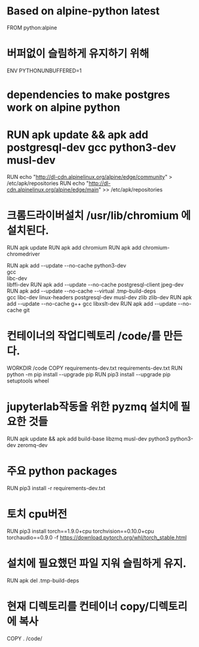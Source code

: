 # Based on alpine-python latest 
FROM python:alpine
# 버퍼없이 슬림하게 유지하기 위해
ENV PYTHONUNBUFFERED=1
# dependencies to make postgres work on alpine python
# RUN apk update && apk add postgresql-dev gcc python3-dev musl-dev

RUN echo "http://dl-cdn.alpinelinux.org/alpine/edge/community" > /etc/apk/repositories
RUN echo "http://dl-cdn.alpinelinux.org/alpine/edge/main" >> /etc/apk/repositories

# 크롬드라이버설치 /usr/lib/chromium 에 설치된다.
RUN apk update
RUN apk add chromium
RUN apk add chromium-chromedriver


RUN apk add --update --no-cache python3-dev \
                        gcc \
                        libc-dev \
                        libffi-dev
RUN apk add --update --no-cache postgresql-client jpeg-dev
RUN apk add --update --no-cache --virtual .tmp-build-deps \
    gcc libc-dev linux-headers postgresql-dev musl-dev zlib zlib-dev
RUN apk add --update --no-cache g++ gcc libxslt-dev
RUN apk add --update --no-cache git
# 컨테이너의 작업디렉토리 /code/를 만든다.
WORKDIR /code
COPY requirements-dev.txt requirements-dev.txt
RUN python -m pip install --upgrade pip
RUN pip3 install --upgrade pip setuptools wheel

# jupyterlab작동을 위한 pyzmq 설치에 필요한 것들
RUN apk update && apk add build-base libzmq musl-dev python3 python3-dev zeromq-dev

# 주요 python packages
RUN pip3 install -r requirements-dev.txt

# 토치 cpu버전
RUN pip3 install torch==1.9.0+cpu torchvision==0.10.0+cpu torchaudio==0.9.0 -f https://download.pytorch.org/whl/torch_stable.html

# 설치에 필요했던 파일 지워 슬림하게 유지.
RUN apk del .tmp-build-deps

# 현재 디렉토리를 컨테이너 copy/디렉토리에 복사
COPY . /code/